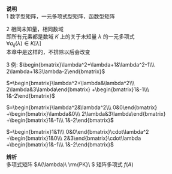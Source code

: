**说明**  
1 数字型矩阵，一元多项式型矩阵，函数型矩阵  
  
2 相同未知量，相同数域  
即所有元素都是数域 $K$ 上的关于未知量 $\lambda$ 的一元多项式  
$\forall a_{ij}(\lambda)\in K[\lambda]$  
本章中是这样的，不排除以后会改变  
  
3 例:  $\begin{bmatrix}\lambda^2+\lambda+1&\lambda^2-1\\\ 2\lambda+1&3\lambda-2\end{bmatrix}$  
  
$=\begin{bmatrix}\lambda^2+\lambda&\lambda^2\\\ 2\lambda&3\lambda\end{bmatrix}  
+\begin{bmatrix}1&-1\\\ 1&-2\end{bmatrix}$  
  
$=\begin{bmatrix}\lambda^2&\lambda^2\\\ 0&0\end{bmatrix}  
+\begin{bmatrix}\lambda&0\\\ 2\lambda&3\lambda\end{bmatrix}  
+\begin{bmatrix}1&-1\\\ 1&-2\end{bmatrix}$  
  
$=\begin{bmatrix}1&1\\\ 0&0\end{bmatrix}\cdot\lambda^2  
+\begin{bmatrix}1&0\\\ 2&3\end{bmatrix}\cdot\lambda  
+\begin{bmatrix}1&-1\\\ 1&-2\end{bmatrix}$  
  
**辨析**  
多项式矩阵 $A(\lambda)\ \rm{PK}\ $ 矩阵多项式 $f(A)$  
